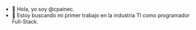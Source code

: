 - 👋 Hola, yo soy @cpainec.
- 👀 Estoy buscando mi primer trabajo en la industria TI como programador Full-Stack.
